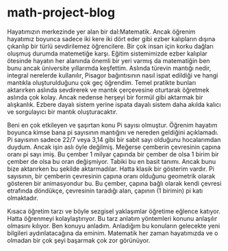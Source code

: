 # math-project-blog
Hayatımızın merkezinde yer alan bir dal:Matematik. Ancak öğrenim hayatımız boyunca sadece iki kere iki dört eder gibi ezber kalıpların dışına çıkarılıp bir türlü sevdirilemez öğrencilere. Bir çok insan için korku dağları oluşmuş durumda matemetiğe karşı. Eğitim sistemimizde ezber kalıplar ötesinde hayatın her alanında önemli bir yeri varmış da matematiğin ben bunu ancak üniversite yıllarımda keşfettim. Aslında türevin mantığı nedir, integral nerelerde kullanılır, Pisagor bağıntısının nasıl ispat edildiği ve hangi mantıkla oluşturulduğunu çok geç öğrendim. Temel pratikte bunları aktarırken aslında sevdirerek ve mantık çerçevesine oturtarak öğretmek aslında çok kolay. Ancak nedense herşeyi bir formül gibi aktarmak bir alışkanlık. Ezbere dayalı sistem yerine ispata dayalı sistem daha akılda kalıcı ve sorgulayıcı bir mantık oluşturacaktır. 

Beni en çok etkileyen ve şaşırtan konu Pi sayısı olmuştur. Öğrenim hayatım boyunca kimse bana pi sayısının mantığını ve nereden geldiğini açıklamadı. Pi sayısının sadece 22/7 veya 3,14 gibi bir sabit sayı olduğunu hocalarımdan duydum. Ancak işin aslı öyle değilmiş. Meğerse çemberin çevresinin çapına oranı pi sayı imiş. Bu çember 1 milyar çapında bir çember de olsa 1 birim bir çember de olsa bu oran değişmiyor. Tabiki bu en basit tanımı. Ancak bunu bize aktarırken bu şekilde aktarmadılar. Hatta klasik bir gösterim vardır. Pi sayısının, bir çemberin çevresinin çapına oranı olduğunu geometrik olarak gösteren bir animasyondur bu. Bu çember, çapına bağlı olarak kendi çevresi etrafında döndükçe, çevresinin taradığı alan, çapının (1 birimin) pi katı olmaktadır.

Kısaca öğretim tarzı ve böyle sezgisel yaklaşımlar öğretime eğlence katıyor. Hatta öğrenmeyi kolaylaştırıyor. Bu tarz anlatım yöntemleri konunu anlaşılır olmasını kılıyor. Ben konuyu anladım. Anladığım bu konuların gelecekte yeni bilgileri aydınlatacağına da eminim. Matematik her zaman hayatımızda ve o olmadan bir çok şeyi başarmak çok zor görünüyor.
